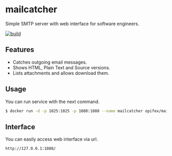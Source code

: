 # mailcatcher

Simple SMTP server with web interface for software engineers.

[![build](https://github.com/opifex/mailcatcher/actions/workflows/build.yml/badge.svg)](https://github.com/opifex/mailcatcher/actions/workflows/build.yml)

## Features

- Catches outgoing email messages.
- Shows HTML, Plain Text and Source versions.
- Lists attachments and allows download them.

## Usage

You can run service with the next command.

```sh
$ docker run -d -p 1025:1025 -p 1080:1080 --name mailcatcher opifex/mailcatcher
```

## Interface

You can easily access web interface via url.

```
http://127.0.0.1:1080/
```
